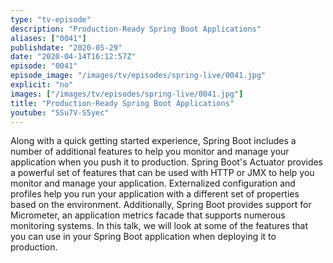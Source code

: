 ```yaml
---
type: "tv-episode"
description: "Production-Ready Spring Boot Applications"
aliases: ["0041"]
publishdate: "2020-05-29"
date: "2020-04-14T16:12:57Z"
episode: "0041"
episode_image: "/images/tv/episodes/spring-live/0041.jpg"
explicit: "no"
images: ["/images/tv/episodes/spring-live/0041.jpg"]
title: "Production-Ready Spring Boot Applications"
youtube: "SSu7V-S5yec"
---
```


Along with a quick getting started experience, Spring Boot includes a number of additional features to help you monitor and manage your application when you push it to production. Spring Boot's Actuator provides a powerful set of features that can be used with HTTP or JMX to help you monitor and manage your application. Externalized configuration and profiles help you run your application with a different set of properties based on the environment. Additionally, Spring Boot provides support for Micrometer, an application metrics facade that supports numerous monitoring systems. In this talk, we will look at some of the features that you can use in your Spring Boot application when deploying it to production.



